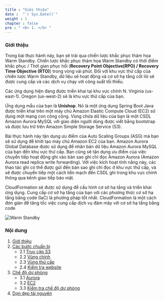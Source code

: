 ```yaml
---
title : "Giới thiệu"
date :  "`r Sys.Date()`" 
weight : 1 
chapter : false
pre : " <b> 1. </b> "
---
```

### Giới thiệu
Trong bài thực hành này, bạn sẽ trải qua chiến lược khắc phục thảm họa Warm Standby. Chiến lược khắc phục thảm họa Warm Standby có thời điểm khắc phục  /  Thời gian phục hồi (**Recovery Point Objective(RPO) / Recovery Time Objective (RTO)**) trong vòng vài phút. Đối với khu vực thứ cấp của chiến lược Warm Standby, dữ liệu sẽ hoạt động và cơ sở hạ tầng cốt lõi sẽ được cung cấp và các dịch vụ chạy với công suất tối thiểu.

Các ứng dụng hiện đang được triển khai tại khu vực chính N. Virginia (us-east-1). Oregon (us-west-2) sẽ là khu vực thứ cấp của bạn.

Ứng dụng mẫu của bạn là **Unishop**. Nó là một ứng dụng Spring Boot Java được triển khai trên một máy chủ Amazon Elastic Compute Cloud (EC2) sử dụng một mạng con công cộng. Vùng chứa dữ liệu của bạn là một CSDL Amazon Aurora  MySQL với giao diện người dùng được viết bằng bootstrap và được lưu trữ trên Amazon Simple Storage Service (S3).

Bài thực hành này tận dụng ưu điểm của Auto Scaling Groups (ASG) mà bạn sẽ sử dụng để khởi tạo máy chủ Amazon EC2 của bạn. Amazon Aurora Global Database được sử dụng để nhân bản dữ liệu Amazon Aurora MySQL của bạn đến khu vực thứ cấp. Bạn cũng sẽ tận dụng ưu điểm của việc chuyển tiếp hoạt động ghi vào bản sao ghi chỉ đọc Amazon Aurora (Amazon Aurora read replica write forwarding). Với việc kích hoạt tính nắng này, các thao tác ghi có thể được gửi đến bản sao ghi chỉ đọc ở khu vực thứ cấp, và sẽ được chuyển tiếp một cách liền mạch đến CSDL ghi trong khu vực chính thông qua kênh giao tiếp bảo mật.

CloudFormation sẽ được sử dụng để cấu hình cơ sở hạ tầng và triển khai ứng dụng. Cung cấp cơ sở hạ tầng của bạn với các phương thức cơ sở hạ tầng bằng code (IaC) là phương pháp tổt nhất. CloudFormation là một cách đơn giản để tăng tốc việc cung cấp dịch vụ đám mây với cơ sở hạ tầng bằng code


![Warm Standby](../../images/warmstandby.png?width=60pc)


### Nội dung

1. [Giới thiệu](../1.introduce/)
2. [Các bước chuẩn bị](../2.preparation/)
    - 2.1 [Truy cập S3](../2.preparation/2.1.s3access/)
    - 2.2 [Vùng chính](../2.preparation/2.2.primaryregion/)
    - 2.3 [Vùng thứ cấp](../2.preparation/2.3.secondaryregion/)
    - 2.4 [Kiểm tra website](../2.preparation/2.4.verifywebsite/)
3. [Chế độ dự phòng](../3.failover/)
    - 3.1 [Aurora](../3.failover/3.1.aurora/)
    - 3.2 [EC2](../3.failover/3.2.ec2/)
    - 3.3 [Kiểm tra chế độ dự phòng](../3.failover/3.3.verifyfailover/)
4. [Dọn dẹp tài nguyên](../4.cleanupresources/)

